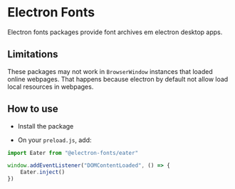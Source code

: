 # Electron Fonts

Electron fonts packages provide font archives em electron desktop apps.

## Limitations

These packages may not work in `BrowserWindow` instances that loaded online webpages. That happens because electron by default not allow load local resources in webpages.

## How to use

* Install the package

* On your `preload.js`, add:

```ts
import Eater from "@electron-fonts/eater"

window.addEventListener("DOMContentLoaded", () => {
    Eater.inject()
})
```